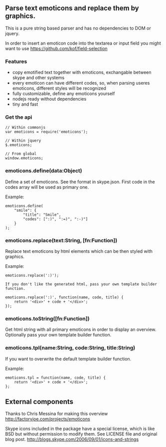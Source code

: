 ## Parse text emoticons and replace them by graphics.

This is a pure string based parser and has no dependencies to DOM or jquery.

In order to insert an emoticon code into the textarea or input field you might want to use https://github.com/kof/field-selection

### Features
- copy emotified text together with emoticons, exchangable between skype and other systems
- every emoticon can have different codes, so, when parsing useres emoticons, different styles will be recognized
- fully customizable, define any emoticons yourself
- nodejs ready without dependencies
- tiny and fast

### Get the api

    // Within commonjs
    var emoticons = require('emoticons');

    // Within jquery
    $.emoticons;

    // From global
    window.emoticons;

### emoticons.define(data:Object)

Define a set of emoticons. See the format in skype.json. First code in the codes array will be used as primary one.

Example:

    emoticons.define(
        "smile": {
            "title": "Smile",
            "codes": [":)", ":=)", ":-)"]
        }
    );

### emoticons.replace(text:String, [fn:Function])

Replace text emoticons by html elements which can be then styled with graphics.

Example:

    emoticons.replace(':)');

    If you don't like the generated html, pass your own template builder function.

    emoticons.replace(':)', function(name, code, title) {
        return '<div>' + code + '</div>';
    });

### emoticons.toString([fn:Function])

Get html string with all primary emoticons in order to display an overview. Optionally pass your own template builder function.

### emoticons.tpl(name:String, code:String, title:String)

If you want to overwrite the default template builder function.

Example:

    emoticons.tpl = function(name, code, title) {
        return '<div>' + code + '</div>';
    };


## External components

Thanks to Chris Messina for making this overview http://factoryjoe.com/projects/emoticons

Skype icons included in the package have a special license, which is like BSD but without permission to modify them. See LICENSE file and original blog post.
http://blogs.skype.com/2006/09/01/icons-and-strings
